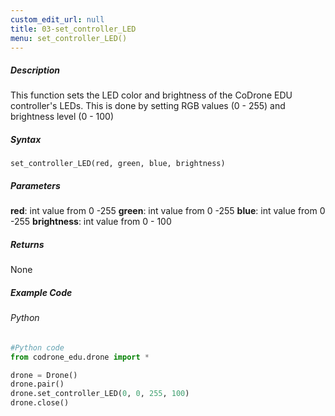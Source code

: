 ```yaml
---
custom_edit_url: null
title: 03-set_controller_LED
menu: set_controller_LED()
---
```


##### Description

This function sets the LED color and brightness of the CoDrone EDU controller's LEDs. This is done by setting RGB values (0 - 255) and brightness level (0 - 100)

##### Syntax
```set_controller_LED(red, green, blue, brightness)```<br />


##### Parameters
**red**: int value from 0 -255
**green**: int value from 0 -255
**blue**: int value from 0 -255
**brightness**: int value from 0 - 100



##### Returns

None

##### Example Code
###### Python
```python
#Python code
from codrone_edu.drone import *

drone = Drone()
drone.pair()
drone.set_controller_LED(0, 0, 255, 100)
drone.close()
```
